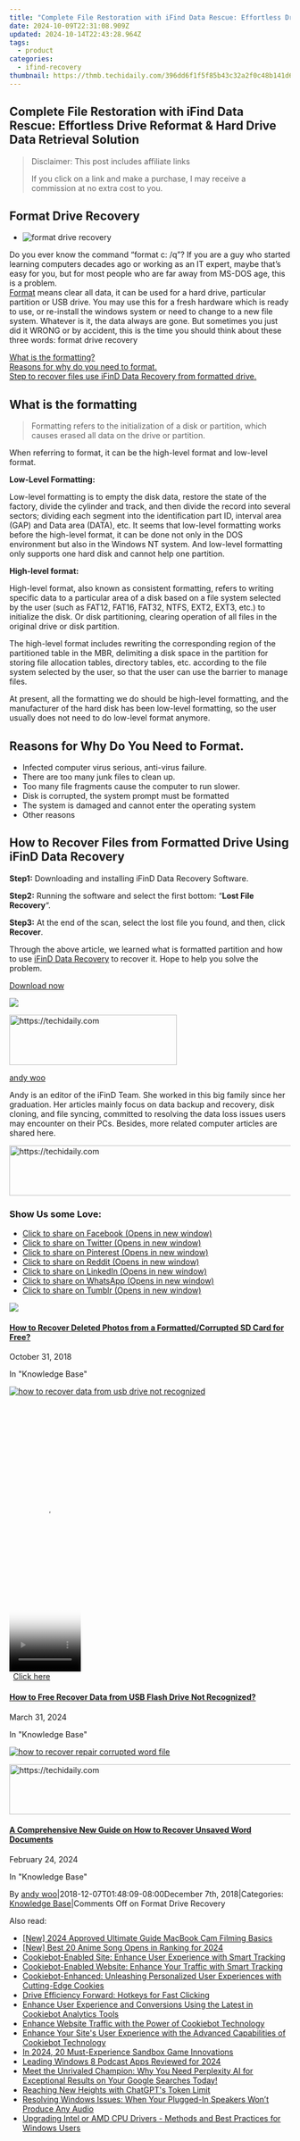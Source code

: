 ```yaml
---
title: "Complete File Restoration with iFind Data Rescue: Effortless Drive Reformat & Hard Drive Data Retrieval Solution"
date: 2024-10-09T22:31:08.909Z
updated: 2024-10-14T22:43:28.964Z
tags:
  - product
categories:
  - ifind-recovery
thumbnail: https://thmb.techidaily.com/396dd6f1f5f85b43c32a2f0c48b141d6c784c244e29fb18f62cea6ab6fd668ed.jpg
---
```


## Complete File Restoration with iFind Data Rescue: Effortless Drive Reformat & Hard Drive Data Retrieval Solution

>  Disclaimer: This post includes affiliate links
>
>  If you click on a link and make a purchase, I may receive a commission at no extra cost to you.
>

## Format Drive Recovery

* ![format drive recovery](https://www.ifind-recovery.com/wp-content/uploads/2018/12/format-drive-recovery.jpg)

Do you ever know the command “format c: /q”? If you are a guy who started learning computers decades ago or working as an IT expert, maybe that’s easy for you, but for most people who are far away from MS-DOS age, this is a problem.  
[Format](https://en.wikipedia.org/wiki/Disk%5Fformatting) means clear all data, it can be used for a hard drive, particular partition or USB drive. You may use this for a fresh hardware which is ready to use, or re-install the windows system or need to change to a new file system. Whatever is it, the data always are gone. But sometimes you just did it WRONG or by accident, this is the time you should think about these three words: format drive recovery

[What is the formatting?](https://tools.techidaily.com/ifind-recovery/products/)  
[Reasons for why do you need to format.](https://tools.techidaily.com/ifind-recovery/products/)  
[Step to recover files use iFinD Data Recovery from formatted drive.](https://tools.techidaily.com/ifind-recovery/products/)

## What is the formatting

> Formatting refers to the initialization of a disk or partition, which causes erased all data on the drive or partition.

When referring to format, it can be the high-level format and low-level format.

**Low-Level Formatting:**

Low-level formatting is to empty the disk data, restore the state of the factory, divide the cylinder and track, and then divide the record into several sectors; dividing each segment into the identification part ID, interval area (GAP) and Data area (DATA), etc. It seems that low-level formatting works before the high-level format, it can be done not only in the DOS environment but also in the Windows NT system. And low-level formatting only supports one hard disk and cannot help one partition.

**High-level format:**

High-level format, also known as consistent formatting, refers to writing specific data to a particular area of a disk based on a file system selected by the user (such as FAT12, FAT16, FAT32, NTFS, EXT2, EXT3, etc.) to initialize the disk. Or disk partitioning, clearing operation of all files in the original drive or disk partition.

The high-level format includes rewriting the corresponding region of the partitioned table in the MBR, delimiting a disk space in the partition for storing file allocation tables, directory tables, etc. according to the file system selected by the user, so that the user can use the barrier to manage files.

At present, all the formatting we do should be high-level formatting, and the manufacturer of the hard disk has been low-level formatting, so the user usually does not need to do low-level format anymore.

## Reasons for Why Do You Need to Format.

* Infected computer virus serious, anti-virus failure.
* There are too many junk files to clean up.
* Too many file fragments cause the computer to run slower.
* Disk is corrupted, the system prompt must be formatted
* The system is damaged and cannot enter the operating system
* Other reasons

## How to Recover Files from Formatted Drive Using iFinD Data Recovery

**Step1:** Downloading and installing iFinD Data Recovery Software.

**Step2:** Running the software and select the first bottom: “**Lost File Recovery**“.

**Step3:** At the end of the scan, select the lost file you found, and then, click **Recover**.

Through the above article, we learned what is formatted partition and how to use [iFinD Data Recovery](https://tools.techidaily.com/ifind-recovery/products/) to recover it. Hope to help you solve the problem.

[Download now](https://tools.techidaily.com/ifind-recovery/products/)

![](https://i0.wp.com/www.ifind-recovery.com/wp-content/uploads/2024/03/R-C.png?resize=100%2C100&ssl=1)

<!-- affiliate ads begin -->
<a href="https://aligracehair.sjv.io/c/5597632/1934183/19272" target="_top" id="1934183">
  <img src="//a.impactradius-go.com/display-ad/19272-1934183" border="0" alt="https://techidaily.com" width="300" height="90"/>
</a>
<img height="0" width="0" src="https://aligracehair.sjv.io/i/5597632/1934183/19272" style="position:absolute;visibility:hidden;" border="0" />
<!-- affiliate ads end -->

[andy woo](https://tools.techidaily.com/ifind-recovery/products/)

Andy is an editor of the iFinD Team. She worked in this big family since her graduation. Her articles mainly focus on data backup and recovery, disk cloning, and file syncing, committed to resolving the data loss issues users may encounter on their PCs. Besides, more related computer articles are shared here.

<!-- affiliate ads begin -->
<a href="https://appsumo.8odi.net/c/5597632/2144284/7443" target="_top" id="2144284">
  <img src="//a.impactradius-go.com/display-ad/7443-2144284" border="0" alt="https://techidaily.com" width="728" height="90"/>
</a>
<img height="0" width="0" src="https://appsumo.8odi.net/i/5597632/2144284/7443" style="position:absolute;visibility:hidden;" border="0" />
<!-- affiliate ads end -->

### Show Us some Love:

* [Click to share on Facebook (Opens in new window)](https://www.ifind-recovery.com/how-to/format-drive-recovery/?share=facebook&nb=1 "Click to share on Facebook")
* [Click to share on Twitter (Opens in new window)](https://www.ifind-recovery.com/how-to/format-drive-recovery/?share=twitter&nb=1 "Click to share on Twitter")
* [Click to share on Pinterest (Opens in new window)](https://www.ifind-recovery.com/how-to/format-drive-recovery/?share=pinterest&nb=1 "Click to share on Pinterest")
* [Click to share on Reddit (Opens in new window)](https://www.ifind-recovery.com/how-to/format-drive-recovery/?share=reddit&nb=1 "Click to share on Reddit")
* [Click to share on LinkedIn (Opens in new window)](https://www.ifind-recovery.com/how-to/format-drive-recovery/?share=linkedin&nb=1 "Click to share on LinkedIn")
* [Click to share on WhatsApp (Opens in new window)](https://www.ifind-recovery.com/how-to/format-drive-recovery/?share=jetpack-whatsapp&nb=1 "Click to share on WhatsApp")
* [Click to share on Tumblr (Opens in new window)](https://www.ifind-recovery.com/how-to/format-drive-recovery/?share=tumblr&nb=1 "Click to share on Tumblr")

[![](https://i0.wp.com/www.ifind-recovery.com/wp-content/uploads/2018/10/How-To-Recover-Deleted-Photos-Pictures-From-SD-Card-1.jpg?fit=640%2C426&ssl=1&resize=350%2C200)](https://tools.techidaily.com/ifind-recovery/products/)

#### [How to Recover Deleted Photos from a Formatted/Corrupted SD Card for Free?](https://tools.techidaily.com/ifind-recovery/products/)

October 31, 2018

In "Knowledge Base"

[![how to recover data from usb drive not recognized](https://i0.wp.com/www.ifind-recovery.com/wp-content/uploads/2024/03/How_to_Free_Recover_Data_from_USB_Flash_Drive_Not_Recognized.png?fit=739%2C415&ssl=1&resize=350%2C200)](https://tools.techidaily.com/ifind-recovery/products/)

<!-- affiliate ads begin -->
<span id="1938136">
					<video width="128" height="480" style="cursor:pointer"
           poster="//a.impactradius-go.com/display-clicktoplayimage/1938136.png"
           onclick="if(!this.playClicked){this.play();this.setAttribute('controls',true);this.playClicked=true;}">
	   <source src="//a.impactradius-go.com/display-ad/22993-1938136">
	   <img src="//a.impactradius-go.com/display-clicktoplayimage/1938136.png" style="border: none; height: 100%; width: 100%; object-fit: contain">
	</video>
	<div style="width:80px;text-align:center"><a href="javascript:window.open(decodeURIComponent('https%3A%2F%2Fhomestyler.sjv.io%2Fc%2F5597632%2F1938136%2F22993'), '_blank');void(0);">Click here</a></div>
</span>
<img height="0" width="0" src="https://imp.pxf.io/i/5597632/1938136/22993" style="position:absolute;visibility:hidden;" border="0" />
<!-- affiliate ads end -->

#### [How to Free Recover Data from USB Flash Drive Not Recognized?](https://tools.techidaily.com/ifind-recovery/products/)

March 31, 2024

In "Knowledge Base"

[![how to recover repair corrupted word file](https://i0.wp.com/www.ifind-recovery.com/wp-content/uploads/2019/03/how-to-recover-repair-corrupted-word-file.jpg?fit=1200%2C781&ssl=1&resize=350%2C200)](https://tools.techidaily.com/ifind-recovery/products/)

<!-- affiliate ads begin -->
<a href="https://appsumo.8odi.net/c/5597632/2037346/7443" target="_top" id="2037346">
  <img src="//a.impactradius-go.com/display-ad/7443-2037346" border="0" alt="https://techidaily.com" width="728" height="90"/>
</a>
<img height="0" width="0" src="https://appsumo.8odi.net/i/5597632/2037346/7443" style="position:absolute;visibility:hidden;" border="0" />
<!-- affiliate ads end -->

#### [A Comprehensive New Guide on How to Recover Unsaved Word Documents](https://tools.techidaily.com/ifind-recovery/products/)

February 24, 2024

In "Knowledge Base"

By [andy woo](https://tools.techidaily.com/ifind-recovery/products/)|2018-12-07T01:48:09-08:00December 7th, 2018|Categories: [Knowledge Base](https://tools.techidaily.com/ifind-recovery/products/)|Comments Off on Format Drive Recovery

<ins class="adsbygoogle"
     style="display:block"
     data-ad-format="autorelaxed"
     data-ad-client="ca-pub-7571918770474297"
     data-ad-slot="1223367746"></ins>

<ins class="adsbygoogle"
     style="display:block"
     data-ad-client="ca-pub-7571918770474297"
     data-ad-slot="8358498916"
     data-ad-format="auto"
     data-full-width-responsive="true"></ins>

<span class="atpl-alsoreadstyle">Also read:</span>
<div><ul>
<li><a href="https://screen-video-capture.techidaily.com/new-2024-approved-ultimate-guide-macbook-cam-filming-basics/"><u>[New] 2024 Approved Ultimate Guide MacBook Cam Filming Basics</u></a></li>
<li><a href="https://fox-blue.techidaily.com/new-best-20-anime-song-opens-in-ranking-for-2024/"><u>[New] Best 20 Anime Song Opens in Ranking for 2024</u></a></li>
<li><a href="https://discover-advanced.techidaily.com/cookiebot-enabled-site-enhance-user-experience-with-smart-tracking/"><u>Cookiebot-Enabled Site: Enhance User Experience with Smart Tracking</u></a></li>
<li><a href="https://discover-advanced.techidaily.com/cookiebot-enabled-website-enhance-your-traffic-with-smart-tracking/"><u>Cookiebot-Enabled Website: Enhance Your Traffic with Smart Tracking</u></a></li>
<li><a href="https://discover-advanced.techidaily.com/cookiebot-enhanced-unleashing-personalized-user-experiences-with-cutting-edge-cookies/"><u>Cookiebot-Enhanced: Unleashing Personalized User Experiences with Cutting-Edge Cookies</u></a></li>
<li><a href="https://win11-tips.techidaily.com/drive-efficiency-forward-hotkeys-for-fast-clicking/"><u>Drive Efficiency Forward: Hotkeys for Fast Clicking</u></a></li>
<li><a href="https://discover-advanced.techidaily.com/enhance-user-experience-and-conversions-using-the-latest-in-cookiebot-analytics-tools/"><u>Enhance User Experience and Conversions Using the Latest in Cookiebot Analytics Tools</u></a></li>
<li><a href="https://discover-advanced.techidaily.com/enhance-website-traffic-with-the-power-of-cookiebot-technology/"><u>Enhance Website Traffic with the Power of Cookiebot Technology</u></a></li>
<li><a href="https://discover-advanced.techidaily.com/enhance-your-sites-user-experience-with-the-advanced-capabilities-of-cookiebot-technology/"><u>Enhance Your Site's User Experience with the Advanced Capabilities of Cookiebot Technology</u></a></li>
<li><a href="https://screen-recording.techidaily.com/in-2024-20-must-experience-sandbox-game-innovations/"><u>In 2024, 20 Must-Experience Sandbox Game Innovations</u></a></li>
<li><a href="https://extra-guidance.techidaily.com/leading-windows-8-podcast-apps-reviewed-for-2024/"><u>Leading Windows 8 Podcast Apps Reviewed for 2024</u></a></li>
<li><a href="https://tech-revival.techidaily.com/1722165485622-meet-the-unrivaled-champion-why-you-need-perplexity-ai-for-exceptional-results-on-your-google-searches-today/"><u>Meet the Unrivaled Champion: Why You Need Perplexity AI for Exceptional Results on Your Google Searches Today!</u></a></li>
<li><a href="https://tech-savvy.techidaily.com/reaching-new-heights-with-chatgpts-token-limit/"><u>Reaching New Heights with ChatGPT's Token Limit</u></a></li>
<li><a href="https://sound-issues.techidaily.com/resolving-windows-issues-when-your-plugged-in-speakers-wont-produce-any-audio/"><u>Resolving Windows Issues: When Your Plugged-In Speakers Won’t Produce Any Audio</u></a></li>
<li><a href="https://hardware-help.techidaily.com/upgrading-intel-or-amd-cpu-drivers-methods-and-best-practices-for-windows-users/"><u>Upgrading Intel or AMD CPU Drivers - Methods and Best Practices for Windows Users</u></a></li>
</ul></div>

